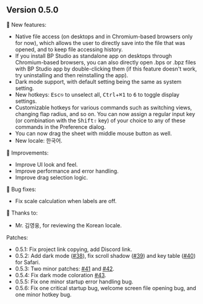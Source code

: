 
## Version 0.5.0

🚀 New features:
- Native file access (on desktops and in Chromium-based browsers only for now), which allows the user to directly save into the file that was opened, and to keep file accessing history.
- If you install BP Studio as standalone app on desktops through Chromium-based browsers, you can also directly open .bps or .bpz files with BP Studio app by double-clicking them (if this feature doesn't work, try uninstalling and then reinstalling the app).
- Dark mode support, with default setting being the same as system setting.
- New hotkeys: <kbd class="not-mac">Esc</kbd><kbd class="mac-only">⎋</kbd> to unselect all, <span class="not-mac"><kbd>Ctrl</kbd>+</span><kbd class="mac-only">⌘</kbd><kbd>1</kbd> to <kbd>6</kbd> to toggle display settings.
- Customizable hotkeys for various commands such as switching views, changing flap radius, and so on. You can now assign a regular input key (or combination with the <kbd class="not-mac">Shift</kbd><kbd class="mac-only">⇧</kbd> key) of your choice to any of these commands in the Preference dialog.
- You can now drag the sheet with middle mouse button as well.
- New locale: 한국어.

💪 Improvements:
- Improve UI look and feel.
- Improve performance and error handling.
- Improve drag selection logic.

🐛 Bug fixes:
- Fix scale calculation when labels are off.

🙏 Thanks to:
- Mr. 김영웅, for reviewing the Korean locale.

Patches:
- 0.5.1: Fix project link copying, add Discord link.
- 0.5.2: Add dark mode ([#38](https://github.com/bp-studio/box-pleating-studio/pull/38)), fix scroll shadow ([#39](https://github.com/bp-studio/box-pleating-studio/pull/39)) and key table ([#40](https://github.com/bp-studio/box-pleating-studio/pull/40)) for Safari.
- 0.5.3: Two minor patches: [#41](https://github.com/bp-studio/box-pleating-studio/pull/41) and [#42](https://github.com/bp-studio/box-pleating-studio/pull/42).
- 0.5.4: Fix dark mode coloration [#43](https://github.com/bp-studio/box-pleating-studio/pull/43).
- 0.5.5: Fix one minor startup error handling bug.
- 0.5.6: Fix one critical startup bug, welcome screen file opening bug, and one minor hotkey bug.
